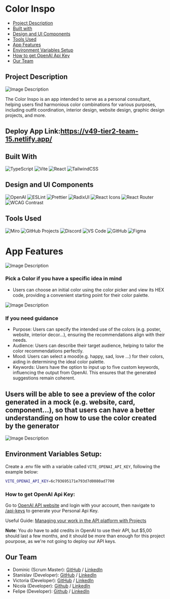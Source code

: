 # Color Inspo

- [Project Description](#project-description)
- [Built with](#built-with)
- [Design and UI Components](#design-and-ui-components)
- [Tools Used](#tools-used)
- [App Features](#app-features)
- [Environment Variables Setup](#environment-variables-setup)
- [How to get OpenAI Api Key](#how-to-get-openai-api-key)
- [Our Team](#our-team)

## Project Description

![Image Description](https://github.com/SirDominique/TER/raw/main/Screenshot%202024-06-20%20045317.png)


The Color Inspo is an app intended to serve as a personal consultant, helping users find harmonious color combinations for various purposes, including outfit coordination, interior design, website design, graphic design projects, and more.

## Deploy App Link:https://v49-tier2-team-15.netlify.app/


## Built With

![TypeScript](https://img.shields.io/badge/TypeScript-007ACC?style=for-the-badge&logo=typescript&logoColor=white)
![Vite](https://img.shields.io/badge/Vite-646CFF?style=for-the-badge&logo=vite&logoColor=white)
![React](https://img.shields.io/badge/React-61DAFB?style=for-the-badge&logo=react&logoColor=white)
![TailwindCSS](https://img.shields.io/badge/TailwindCSS-38B2AC?style=for-the-badge&logo=tailwind-css&logoColor=white)


## Design and UI Components

![OpenAI](https://img.shields.io/badge/OpenAI-412991?style=for-the-badge&logo=openai&logoColor=white)
![ESLint](https://img.shields.io/badge/ESLint-4B32C3?style=for-the-badge&logo=eslint&logoColor=white)
![Prettier](https://img.shields.io/badge/Prettier-F7B93E?style=for-the-badge&logo=prettier&logoColor=black)
![RadixUI](https://img.shields.io/badge/Radix%20UI-8B5CF6?style=for-the-badge&logo=radix-ui&logoColor=white)
![React Icons](https://img.shields.io/badge/React%20Icons-61DAFB?style=for-the-badge&logo=react&logoColor=white)
![React Router](https://img.shields.io/badge/React%20Router-CA4245?style=for-the-badge&logo=react-router&logoColor=white)
![WCAG Contrast](https://img.shields.io/badge/WCAG%20Contrast-009639?style=for-the-badge)

## Tools Used

![Miro](https://img.shields.io/badge/Miro-050038?style=for-the-badge&logo=miro&logoColor=white)
![GitHub Projects](https://img.shields.io/badge/GitHub%20Projects-181717?style=for-the-badge&logo=github&logoColor=white)
![Discord](https://img.shields.io/badge/Discord-5865F2?style=for-the-badge&logo=discord&logoColor=white)
![VS Code](https://img.shields.io/badge/VS%20Code-007ACC?style=for-the-badge&logo=visual-studio-code&logoColor=white)
![GitHub](https://img.shields.io/badge/GitHub-181717?style=for-the-badge&logo=github&logoColor=white)
![Figma](https://img.shields.io/badge/Figma-F24E1E?style=for-the-badge&logo=figma&logoColor=white)


# App Features
![Image Description](https://github.com/SirDominique/TER/blob/main/Screenshot%202024-06-20%20084201.png)


### Pick a Color if you have a specific idea in mind
- Users can choose an initial color using the color picker and view its HEX code, providing a convenient starting point for their color palette.

![Image Description](https://github.com/SirDominique/TER/blob/main/Screenshot%202024-06-20%20082831.png)

### If you need guidance
- Purpose: Users can specify the intended use of the colors (e.g. poster, website, interior decor...), ensuring the recommendations align with their needs.
- Audience: Users can describe their target audience, helping to tailor the color recommendations perfectly.
- Mood: Users can select a mood(e.g. happy, sad, love ...) for their colors, aiding in determining the ideal color palette.
- Keywords: Users have the option to input up to five custom keywords, influencing the output from OpenAI. This ensures that the generated suggestions remain coherent.

## Users will be able to see a preview of the color generated in a mock (e.g. website, card, component...), so that users can have a better understanding on how to use the color created by the generator
  ![Image Description](https://github.com/SirDominique/TER/blob/main/Screenshot%202024-06-20%20083410.png)

## Environment Variables Setup:

Create a .env file with a variable called `VITE_OPENAI_API_KEY`, following the example below:

```bash
VITE_OPENAI_API_KEY=6c793695171e793d7d0080ad7700
```

### How to get OpenAI Api Key:

Go to [OpenAI API website](https://platform.openai.com) and login with your account, then navigate to [/api-keys](https://platform.openai.com/api-keys) to generate your Personal Api Key.

Useful Guide:
[Managing your work in the API platform with Projects](https://help.openai.com/en/articles/9186755-managing-your-work-in-the-api-platform-with-projects)

**Note**: You _do_ have to add credits in OpenAI to use their API, but $5,00 should last a few months, and it should be more than enough for this project pourpose, as we're not going to deploy our API keys.


## Our Team

- Dominic (Scrum Master): [GitHub](https://github.com/SirDominique) / [LinkedIn](https://www.linkedin.com/in/dominic-quansah-psm-i-psm-ii-4a2174101/)
- Stanislav (Developer): [GitHub](https://github.com/KoatKoetl) / [LinkedIn](https://www.linkedin.com/in/stanislav-suschevici-a4617228a/)
- Victoria (Developer): [GitHub](https://github.com/VriaA) / [LinkedIn](https://www.linkedin.com/in/victoriaoyelola/)
- Nicola (Developer): [Github](https://github.com/NicolaHearn) / [LinkedIn](https://www.linkedin.com/in/nicola-hearn-07449720/)
- Felipe (Developer): [Github](https://github.com/feliperdamaceno) / [LinkedIn](https://www.linkedin.com/in/feliperdamaceno)
